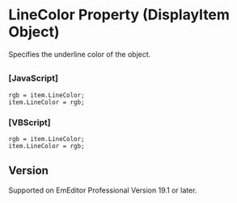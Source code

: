 # LineColor Property (DisplayItem Object)

Specifies the underline color of the object.

## 

### \[JavaScript\]

```
rgb = item.LineColor;
item.LineColor = rgb;
```

### \[VBScript\]

```
rgb = item.LineColor;
item.LineColor = rgb;
```

## Version

Supported on EmEditor Professional Version 19.1 or later.

